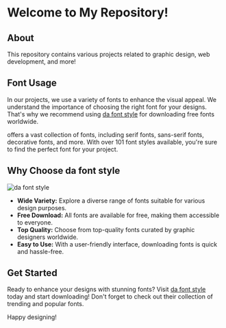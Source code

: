 # Welcome to My Repository!

## About

This repository contains various projects related to graphic design, web development, and more!

## Font Usage

In our projects, we use a variety of fonts to enhance the visual appeal. We understand the importance of choosing the right font for your designs. That's why we recommend using [da font style](https://dafont.style/) for downloading free fonts worldwide.

offers a vast collection of fonts, including serif fonts, sans-serif fonts, decorative fonts, and more. With over 101 font styles available, you're sure to find the perfect font for your project.

## Why Choose da font style
![da font style](https://dafont.style/wp-content/uploads/2024/03/da-font-style.png)


- **Wide Variety:** Explore a diverse range of fonts suitable for various design purposes.
- **Free Download:** All fonts are available for free, making them accessible to everyone.
- **Top Quality:** Choose from top-quality fonts curated by graphic designers worldwide.
- **Easy to Use:** With a user-friendly interface, downloading fonts is quick and hassle-free.

## Get Started

Ready to enhance your designs with stunning fonts? Visit [da font style](https://dafont.style/) today and start downloading! Don't forget to check out their collection of trending and popular fonts.

Happy designing!
